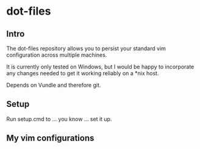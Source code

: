 dot-files
=========
Intro
-----

The dot-files repository allows you to persist your standard vim configuration across multiple machines.

It is currently only tested on Windows, but I would be happy to incorporate any changes needed to get it working reliably on a *nix host.

Depends on Vundle and therefore git.

Setup
-----
Run setup.cmd to ... you know ... set it up.

My vim configurations
---------------------
